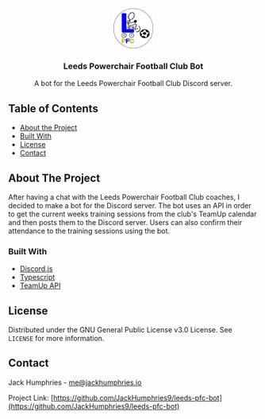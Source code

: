 <!-- PROJECT LOGO -->
<br />
<p align="center">
  <a href="https://github.com/JackHumphries9/leeds-pfc-bot">
    <img src="./logo.png" alt="Logo" width="80" height="80">
  </a>

  <h3 align="center">Leeds Powerchair Football Club Bot</h3>

  <p align="center">
    A bot for the Leeds Powerchair Football Club Discord server.
  </p>
</p>

<!-- TABLE OF CONTENTS -->

## Table of Contents

-   [About the Project](#about-the-project)
-   [Built With](#built-with)
-   [License](#license)
-   [Contact](#contact)

<!-- ABOUT THE PROJECT -->

## About The Project

After having a chat with the Leeds Powerchair Football Club coaches, I decided to make a bot for the Discord server. The bot uses an API in order to get the current weeks training sessions from the club's TeamUp calendar and then posts them to the Discord server. Users can also confirm their attendance to the training sessions using the bot.

### Built With

-   [Discord.js](https://github.com/discordjs/discord.js)
-   [Typescript](https://github.com/microsoft/TypeScript)
-   [TeamUp API](https://apidocs.teamup.com)

## License

Distributed under the GNU General Public License v3.0 License. See `LICENSE` for more information.

## Contact

Jack Humphries - me@jackhumphries.io

Project Link: [https://github.com/JackHumphries9/leeds-pfc-bot](https://github.com/JackHumphries9/leeds-pfc-bot)
